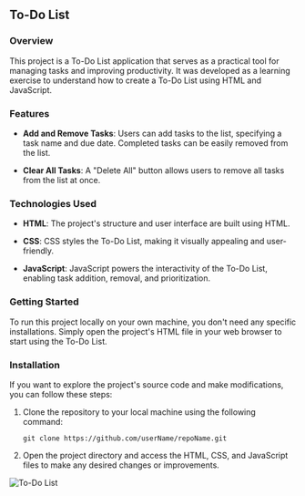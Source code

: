## To-Do List

### Overview

This project is a To-Do List application that serves as a practical tool for managing tasks and improving productivity. It was developed as a learning exercise to understand how to create a To-Do List using HTML and JavaScript.

### Features

- **Add and Remove Tasks**: Users can add tasks to the list, specifying a task name and due date. Completed tasks can be easily removed from the list.

- **Clear All Tasks**: A "Delete All" button allows users to remove all tasks from the list at once.

### Technologies Used

- **HTML**: The project's structure and user interface are built using HTML.

- **CSS**: CSS styles the To-Do List, making it visually appealing and user-friendly.

- **JavaScript**: JavaScript powers the interactivity of the To-Do List, enabling task addition, removal, and prioritization.

### Getting Started

To run this project locally on your own machine, you don't need any specific installations. Simply open the project's HTML file in your web browser to start using the To-Do List.

### Installation

If you want to explore the project's source code and make modifications, you can follow these steps:

1. Clone the repository to your local machine using the following command:

   ```
   git clone https://github.com/userName/repoName.git
   ```

2. Open the project directory and access the HTML, CSS, and JavaScript files to make any desired changes or improvements.

![To-Do List](https://github.com/Sakura-blip/toDoLIst/assets/115422221/423ce283-4afb-4ad9-a434-36c25a4c6f3c)
